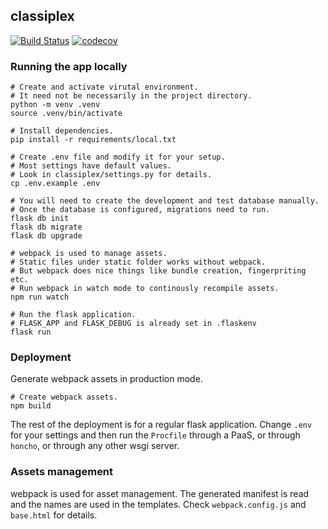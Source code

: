 ## classiplex

[![Build Status](https://travis-ci.org/FILL_UP_your_id/classiplex.svg?branch=master)](https://travis-ci.org/FILL_UP_your_id/classiplex)
[![codecov](https://codecov.io/gh/FILL_UP_your_id/classiplex/branch/master/graph/badge.svg)](https://codecov.io/gh/FILL_UP_your_id/classiplex)


### Running the app locally


```
# Create and activate virutal environment.
# It need not be necessarily in the project directory.
python -m venv .venv
source .venv/bin/activate

# Install dependencies.
pip install -r requirements/local.txt

# Create .env file and modify it for your setup.
# Most settings have default values.
# Look in classiplex/settings.py for details.
cp .env.example .env

# You will need to create the development and test database manually.
# Once the database is configured, migrations need to run.
flask db init
flask db migrate
flask db upgrade

# webpack is used to manage assets.
# Static files under static folder works without webpack.
# But webpack does nice things like bundle creation, fingerpriting etc.
# Run webpack in watch mode to continously recompile assets.
npm run watch

# Run the flask application.
# FLASK_APP and FLASK_DEBUG is already set in .flaskenv
flask run
```

### Deployment

Generate webpack assets in production mode.

```
# Create webpack assets.
npm build
```

The rest of the deployment is for a regular flask application. Change `.env` for your settings and then run the `Procfile` through a PaaS, or through `honcho`, or through any other wsgi server.


### Assets management

webpack is used for asset management. The generated manifest is read and the names are used in the templates. Check `webpack.config.js` and `base.html` for details.

